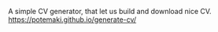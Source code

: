 A simple CV generator, that let us build and download nice CV.
https://potemaki.github.io/generate-cv/
